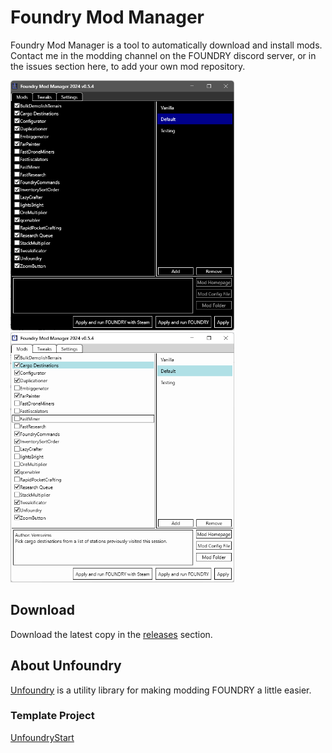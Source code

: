 # Foundry Mod Manager
Foundry Mod Manager is a tool to automatically download and install mods.  Contact me in the modding channel on the FOUNDRY discord server, or in the issues section here, to add your own mod repository.

<img src="https://raw.githubusercontent.com/erkle64/FoundryModManager/main/screenshot-1.png" alt="" height="400"> <img src="https://raw.githubusercontent.com/erkle64/FoundryModManager/main/screenshot-2.png" alt="" height="400">

## Download
Download the latest copy in the [releases](https://github.com/erkle64/FoundryModManager/releases) section.

## About Unfoundry
[Unfoundry](https://github.com/erkle64/Unfoundry) is a utility library for making modding FOUNDRY a little easier.

### Template Project
[UnfoundryStart](https://github.com/erkle64/Unfoundry/releases/tag/UnfoundryStart)
